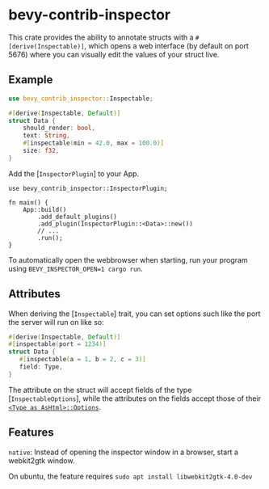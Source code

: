 # bevy-contrib-inspector

This crate provides the ability to annotate structs with a `#[derive(Inspectable)]`,
which opens a web interface (by default on port 5676) where you can visually edit the values of your struct live.

## Example
```rust
use bevy_contrib_inspector::Inspectable;

#[derive(Inspectable, Default)]
struct Data {
    should_render: bool,
    text: String,
    #[inspectable(min = 42.0, max = 100.0)]
    size: f32,
}
```
Add the [`InspectorPlugin`] to your App.
```rust,no_run
use bevy_contrib_inspector::InspectorPlugin;

fn main() {
    App::build()
        .add_default_plugins()
        .add_plugin(InspectorPlugin::<Data>::new())
        // ...
        .run();
}
```
To automatically open the webbrowser when starting, run your program using `BEVY_INSPECTOR_OPEN=1 cargo run`.

## Attributes
When deriving the [`Inspectable`] trait, you can set options such like the port the server will run on like so:
```rust
#[derive(Inspectable, Default)]
#[inspectable(port = 1234)]
struct Data {
   #[inspectable(a = 1, b = 2, c = 3)]
   field: Type,
}
```
The attribute on the struct will accept fields of the type [`InspectableOptions`],
while the attributes on the fields accept those of their [`<Type as AsHtml>::Options`](as_html::AsHtml).


## Features
`native`: Instead of opening the inspector window in a browser, start a webkit2gtk window.

On ubuntu, the feature requires `sudo apt install libwebkit2gtk-4.0-dev`